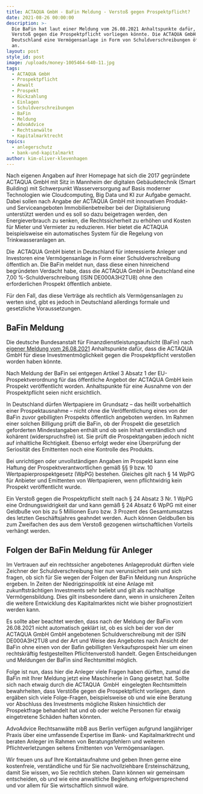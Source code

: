 ```yaml
---
title: ACTAQUA GmbH - BaFin Meldung - Verstoß gegen Prospektpflicht?
date: 2021-08-26 00:00:00
description: >-
  Die BaFin hat laut einer Meldung vom 26.08.2021 Anhaltspunkte dafür, dass ein
  Verstoß gegen die Prospektpflicht vorliegen könnte. Die ACTAQUA GmbH bietet in
  Deutschland eine Vermögensanlage in Form von Schuldverschreibungen öffentlich
  an. 
layout: post
style_id: post
image: /uploads/money-1005464-640-11.jpg
tags:
  - ACTAQUA GmbH
  - Prospektpflicht
  - Anwalt
  - Prospekt
  - Rückzahlung
  - Einlagen
  - Schuldverschreibungen
  - BaFin
  - Meldung
  - AdvoAdvice
  - Rechtsanwälte
  - Kapitalmarktrecht
topics:
  - anlegerschutz
  - bank-und-kapitalmarkt
author: kim-oliver-klevenhagen
---
```

Nach eigenen Angaben auf ihrer Homepage hat sich die 2017 gegründete ACTAQUA GmbH mit Sitz in Mannheim der digitalen Gebäudetechnik (Smart Building) mit Schwerpunkt Wasserversorgung auf Basis moderner Technologien wie Cloudcomputing, Big Data und KI zur Aufgabe gemacht. Dabei sollen nach Angabe der ACTAQUA GmbH mit innovativen Produkt- und Serviceangeboten Immobilienbetreiber bei der Digitalisierung unterstützt werden und es soll so dazu beigetragen werden, den Energieverbrauch zu senken, die Rechtssicherheit zu erhöhen und Kosten für Mieter und Vermieter zu reduzieren. Hier bietet die ACTAQUA beispielsweise ein automatisches System für die Regelung von Trinkwasseranlagen an.&nbsp;

Die &nbsp;ACTAQUA GmbH bietet in Deutschland für interessierte Anleger und Investoren eine Vermögensanlage in Form einer Schuldverschreibung öffentlich an. Die BaFin meldet nun, dass diese einen hinreichend begründeten Verdacht habe, dass die ACTAQUA GmbH in Deutschland eine 7,00 %-Schuldverschreibung (ISIN DE000A3H2TU8) ohne den erforderlichen Prospekt öffentlich anbiete.

Für den Fall, das diese Verträge als rechtlich als Vermögensanlagen zu werten sind, gibt es jedoch in Deutschland allerdings formale und gesetzliche Voraussetzungen.

## BaFin Meldung

Die deutsche Bundesanstalt für Finanzdienstleistungsaufsicht (BaFin) nach [eigener Meldung vom 26.08.2021](https://www.bafin.de/SharedDocs/Veroeffentlichungen/DE/Verbrauchermitteilung/weitere/2021/meldung_210826_ACTAQUA_GmbH.html;jsessionid=1BED6391AC0E2750FC226F4F10E6D76C.2_cid501) Anhaltspunkte dafür, dass die ACTAQUA GmbH für diese Investmentmöglichkeit gegen die Prospektpflicht versto&szlig;en worden haben könnte.&nbsp;&nbsp;

Nach Meldung der BaFin sei entgegen Artikel 3 Absatz 1 der EU-Prospektverordnung für das öffentliche Angebot der ACTAQUA GmbH kein Prospekt veröffentlicht worden. Anhaltspunkte für eine Ausnahme von der Prospektpflicht seien nicht ersichtlich.

In Deutschland dürfen Wertpapiere im Grundsatz – das hei&szlig;t vorbehaltlich einer Prospektausnahme – nicht ohne die Veröffentlichung eines von der BaFin zuvor gebilligten Prospekts öffentlich angeboten werden. Im Rahmen einer solchen Billigung prüft die BaFin, ob der Prospekt die gesetzlich geforderten Mindestangaben enthält und ob sein Inhalt verständlich und kohärent (widerspruchsfrei) ist. Sie prüft die Prospektangaben jedoch nicht auf inhaltliche Richtigkeit. Ebenso erfolgt weder eine Überprüfung der Seriosität des Emittenten noch eine Kontrolle des Produkts.

Bei unrichtigen oder unvollständigen Angaben im Prospekt kann eine Haftung der Prospektverantwortlichen gemä&szlig; &sect;&sect; 9 bzw. 10 Wertpapierprospektgesetz (WpPG) bestehen. Gleiches gilt nach &sect; 14 WpPG für Anbieter und Emittenten von Wertpapieren, wenn pflichtwidrig kein Prospekt veröffentlicht wurde.

Ein Versto&szlig; gegen die Prospektpflicht stellt nach &sect; 24 Absatz 3 Nr. 1 WpPG eine Ordnungswidrigkeit dar und kann gemä&szlig; &sect; 24 Absatz 6 WpPG mit einer Geldbu&szlig;e von bis zu 5 Millionen Euro bzw. 3 Prozent des Gesamtumsatzes des letzten Geschäftsjahres geahndet werden. Auch können Geldbu&szlig;en bis zum Zweifachen des aus dem Versto&szlig; gezogenen wirtschaftlichen Vorteils verhängt werden.

## Folgen der BaFin Meldung für Anleger

Im Vertrauen auf ein rechtssicher angebotenes Anlageprodukt dürften viele Zeichner der Schuldverschreibung hier nun verunsichert sein und sich fragen, ob sich für Sie wegen der Folgen der BaFin Meldung nun Ansprüche ergeben. In Zeiten der Niedrigzinspolitik ist eine Anlage mit zukunftsträchtigen Investments sehr beliebt und gilt als nachhaltige Vermögensbildung. Dies gilt insbesondere dann, wenn in unsicheren Zeiten die weitere Entwicklung des Kapitalmarktes nicht wie bisher prognostiziert werden kann.&nbsp;

Es sollte aber beachtet werden, dass nach der Meldung der BaFin vom 26.08.2021 nicht automatisch geklärt ist, ob es sich bei der von der ACTAQUA GmbH GmbH angebotenen Schuldverschreibung mit der ISIN DE000A3H2TU8 und der Art und Weise des Angebotes nach Ansicht der BaFin ohne einen von der Bafin gebilligten Verkaufsprospekt hier um einen rechtskräftig festgestellten Pflichtenversto&szlig; handelt. Gegen Entscheidungen und Meldungen der BaFin sind Rechtsmittel möglich.

Folge ist nun, dass hier die Anleger viele Fragen haben dürften, zumal die BaFin mit Ihrer Meldung jetzt eine Maschinerie in Gang gesetzt hat. Sollte sich nach etwaig durch die ACTAQUA&nbsp; GmbH &nbsp;eingelegten Rechtsmitteln bewahrheiten, dass Verstö&szlig;e gegen die Prospektpflicht vorliegen, dann ergäben sich viele Folge-Fragen, beispielsweise ob und wie eine Beratung vor Abschluss des Investments mögliche Risken hinsichtlich der Prospektfrage behandelt hat und ob oder welche Personen für etwaig eingetretene Schäden haften könnten.

AdvoAdvice Rechtsanwälte mbB aus Berlin verfügen aufgrund langjähriger Praxis über eine umfassende Expertise im Bank- und Kapitalmarktrecht und beraten Anleger im Rahmen von Beratungsfehlern und weiteren Pflichtverletzungen seitens Emittenten von Vermögensanlagen.&nbsp;

Wir freuen uns auf Ihre Kontaktaufnahme und geben Ihnen gerne eine kostenfreie, verständliche und für Sie nachvollziehbare Ersteinschätzung, damit Sie wissen, wo Sie rechtlich stehen. Dann können wir gemeinsam entscheiden, ob und wie eine anwaltliche Begleitung erfolgversprechend und vor allem für Sie wirtschaftlich sinnvoll wäre.
